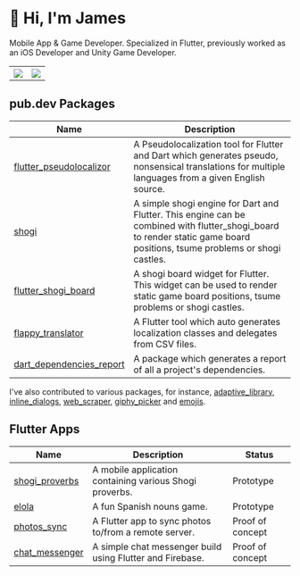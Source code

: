 # 👋 Hi, I'm James

Mobile App & Game Developer. Specialized in Flutter, previously worked as an iOS Developer and Unity Game Developer.

<table style="width:100%">
  <tr>
    <th><img src="https://github-readme-stats.vercel.app/api?username=defuncart&show_icons=true&hide_border=true" /></th>
    <th><img src="https://github-readme-stats.vercel.app/api/top-langs/?username=defuncart&layout=compact&hide=Ruby" /></th>
  </tr>
</table>

## pub.dev Packages

| Name | Description |
| ---- | ----------- |
| [flutter_pseudolocalizor](https://pub.dev/packages/flutter_pseudolocalizor) | A Pseudolocalization tool for Flutter and Dart which generates pseudo, nonsensical translations for multiple languages from a given English source. |
| [shogi](https://pub.dev/packages/shogi) | A simple shogi engine for Dart and Flutter. This engine can be combined with flutter_shogi_board to render static game board positions, tsume problems or shogi castles. |
| [flutter_shogi_board](https://pub.dev/packages/flutter_shogi_board) | A shogi board widget for Flutter. This widget can be used to render static game board positions, tsume problems or shogi castles. |
| [flappy_translator](https://pub.dev/packages/flappy_translator) | A Flutter tool which auto generates localization classes and delegates from CSV files. |
| [dart_dependencies_report](https://github.com/defuncart/dart_dependencies_report) | A package which generates a report of all a project's dependencies. |

I've also contributed to various packages, for instance, [adaptive_library](https://github.com/beagle-barks/adaptive_library/graphs/contributors), [inline_dialogs](https://github.com/1SouravGhosh/flutter_inline_dialogs/graphs/contributors), [web_scraper](https://github.com/tusharojha/web_scraper/graphs/contributors), [giphy_picker](https://github.com/firstfloorsoftware/giphy_picker/graphs/contributors) and [emojis](https://github.com/i-Naji/emojis/graphs/contributors).

## Flutter Apps

| Name | Description | Status |
| ---- | ----------- | ------ |
| [shogi_proverbs](https://github.com/defuncart/shogi_proverbs) | A mobile application containing various Shogi proverbs. | Prototype |
| [elola](https://github.com/defuncart/elola) | A fun Spanish nouns game. | Prototype |
| [photos_sync](https://github.com/defuncart/photos_sync) | A Flutter app to sync photos to/from a remote server. | Proof of concept |
| [chat_messenger](https://github.com/defuncart/chat_messenger) | A simple chat messenger build using Flutter and Firebase. | Proof of concept |

